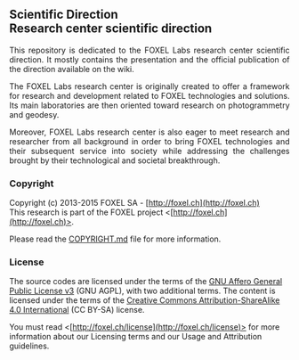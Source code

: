 
## Scientific Direction <br /> Research center scientific direction 

<p align="justify">
This repository is dedicated to the FOXEL Labs research center scientific direction. 
It mostly contains the presentation and the official publication of the direction available
on the <a ref="https://github.com/FOXEL-Labs/Scientific-Direction/wiki">wiki</a>.
</p>

<p align="justify">
The FOXEL Labs research center is originally created to offer a framework for
research and development related to FOXEL technologies and solutions. Its main
laboratories are then oriented toward research on photogrammetry and geodesy.
</p>

<p align="justify">
Moreover, FOXEL Labs research center is also eager to meet research and researcher
from all background in order to bring FOXEL technologies and their subsequent service
into society while addressing the challenges brought by their technological and  	
societal breakthrough.
</p>

### Copyright

Copyright (c) 2013-2015 FOXEL SA - [http://foxel.ch](http://foxel.ch)<br />
This research is part of the FOXEL project <[http://foxel.ch](http://foxel.ch)>.

Please read the [COPYRIGHT.md](COPYRIGHT.md) file for more information.


### License

The source codes are licensed under the terms of the
[GNU Affero General Public License v3](http://www.gnu.org/licenses/agpl.html)
(GNU AGPL), with two additional terms. The content is licensed under the terms
of the
[Creative Commons Attribution-ShareAlike 4.0 International](http://creativecommons.org/licenses/by-sa/4.0/)
(CC BY-SA) license.

You must read <[http://foxel.ch/license](http://foxel.ch/license)> for more
information about our Licensing terms and our Usage and Attribution guidelines.


